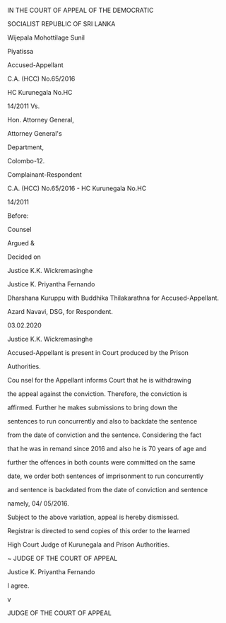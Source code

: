 IN THE COURT OF APPEAL OF THE DEMOCRATIC

SOCIALIST REPUBLIC OF SRI LANKA

Wijepala Mohottilage Sunil

Piyatissa

Accused-Appellant

C.A. (HCC) No.65/2016

HC Kurunegala No.HC

14/2011 Vs.

Hon. Attorney General,

Attorney General's

Department,

Colombo-12.

Complainant-Respondent

C.A. (HCC) No.65/2016 - HC Kurunegala No.HC

14/2011

Before:

Counsel

Argued &

Decided on

Justice K.K. Wickremasinghe

Justice K. Priyantha Fernando

Dharshana Kuruppu with Buddhika Thilakarathna for Accused-Appellant.

Azard Navavi, DSG, for Respondent.

03.02.2020

Justice K.K. Wickremasinghe

Accused-Appellant is present in Court produced by the Prison

Authorities.

Cou nsel for the Appellant informs Court that he is withdrawing

the appeal against the conviction. Therefore, the conviction is

affirmed. Further he makes submissions to bring down the

sentences to run concurrently and also to backdate the sentence

from the date of conviction and the sentence. Considering the fact

that he was in remand since 2016 and also he is 70 years of age and

further the offences in both counts were committed on the same

date, we order both sentences of imprisonment to run concurrently

and sentence is backdated from the date of conviction and sentence

namely, 04/ 05/2016.

Subject to the above variation, appeal is hereby dismissed.

Registrar is directed to send copies of this order to the learned

High Court Judge of Kurunegala and Prison Authorities.

~ JUDGE OF THE COURT OF APPEAL

Justice K. Priyantha Fernando

I agree.

v

JUDGE OF THE COURT OF APPEAL
